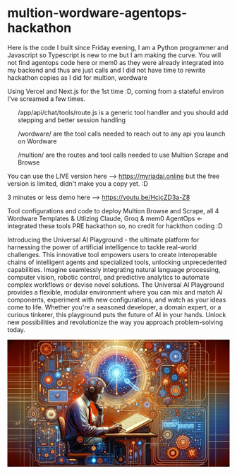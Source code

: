 # multion-wordware-agentops-hackathon
Here is the code I built since Friday evening, I am a Python programmer and Javascript so Typescript is new to me but I am making the curve.  You will not find agentops code here or mem0 as they were already integrated into my backend and thus are just calls and I
did not have time to rewrite hackathon copies as I did for multion, wordware

Using Vercel and Next.js for the 1st time :D, coming from a stateful environ I've screamed a few times. 

<ul>/app/api/chat/tools/route.js  is a generic tool handler and you should add stepping and better session handling

/wordware/ are the tool calls needed to reach out to any api you launch on Wordware

/multion/ are the routes and tool calls needed to use Multion Scrape and Browse</ul>


You can use the LIVE version here --> https://myriadai.online  but the free version is limited, didn't make you a copy yet. :D

3 minutes or less demo here --> https://youtu.be/HcjcZD3a-Z8

Tool configurations and code to deploy Multion Browse and Scrape, all 4 Wordware Templates &amp;
Utlizing Claude, Groq & mem0 AgentOps <- integrated these tools PRE hackathon so, no credit for hackthon coding :D

Introducing the Universal AI Playground - the ultimate platform for harnessing the power of artificial intelligence to tackle real-world challenges. This innovative tool empowers users to create interoperable chains of intelligent agents and specialized tools, unlocking unprecedented capabilities. Imagine seamlessly integrating natural language processing, computer vision, robotic control, and predictive analytics to automate complex workflows or devise novel solutions. The Universal AI Playground provides a flexible, modular environment where you can mix and match AI components, experiment with new configurations, and watch as your ideas come to life. Whether you're a seasoned developer, a domain expert, or a curious tinkerer, this playground puts the future of AI in your hands. Unlock new possibilities and revolutionize the way you approach problem-solving today.

<img src="banner.png" alt="Hackathon">


